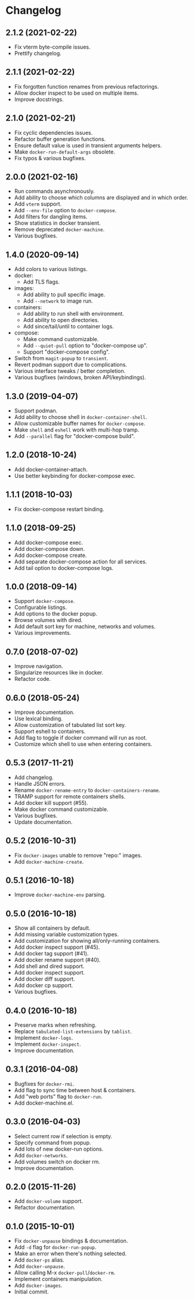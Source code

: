 # Changelog

## 2.1.2 (2021-02-22)

- Fix vterm byte-compile issues.
- Prettify changelog.

## 2.1.1 (2021-02-22)

- Fix forgotten function renames from previous refactorings.
- Allow docker inspect to be used on multiple items.
- Improve docstrings.

## 2.1.0 (2021-02-21)

- Fix cyclic dependencies issues.
- Refactor buffer generation functions.
- Ensure default value is used in transient arguments helpers.
- Make `docker-run-default-args` obsolete.
- Fix typos & various bugfixes.

## 2.0.0 (2021-02-16)

- Run commands asynchronously.
- Add ability to choose which columns are displayed and in which order.
- Add `vterm` support.
- Add `--env-file` option to `docker-compose`.
- Add filters for dangling items.
- Show statistics in docker transient.
- Remove deprecated `docker-machine`.
- Various bugfixes.

## 1.4.0 (2020-09-14)

- Add colors to various listings.
- docker:
  - Add TLS flags.
- images:
  - Add ability to pull specific image.
  - Add `--network` to image run.
- containers:
  - Add ability to run shell with environment.
  - Add ability to open directories.
  - Add since/tail/until to container logs.
- compose:
  - Make command customizable.
  - Add `--quiet-pull` option to "docker-compose up".
  - Support "docker-compose config".
- Switch from `magit-popup` to `transient`.
- Revert podman support due to complications.
- Various interface tweaks / better completion.
- Various bugfixes (windows, broken API/keybindings).

## 1.3.0 (2019-04-07)

- Support podman.
- Add ability to choose shell in `docker-container-shell`.
- Allow customizable buffer names for `docker-compose`.
- Make `shell` and `eshell` work with multi-hop tramp.
- Add `--parallel` flag for "docker-compose build".

## 1.2.0 (2018-10-24)

- Add docker-container-attach.
- Use better keybinding for docker-compose exec.

## 1.1.1 (2018-10-03)

- Fix docker-compose restart binding.

## 1.1.0 (2018-09-25)

- Add docker-compose exec.
- Add docker-compose down.
- Add docker-compose create.
- Add separate docker-compose action for all services.
- Add tail option to docker-compose logs.

## 1.0.0 (2018-09-14)

- Support `docker-compose`.
- Configurable listings.
- Add options to the docker popup.
- Browse volumes with dired.
- Add default sort key for machine, networks and volumes.
- Various improvements.

## 0.7.0 (2018-07-02)

- Improve navigation.
- Singularize resources like in docker.
- Refactor code.

## 0.6.0 (2018-05-24)

- Improve documentation.
- Use lexical binding.
- Allow customization of tabulated list sort key.
- Support eshell to containers.
- Add flag to toggle if docker command will run as root.
- Customize which shell to use when entering containers.

## 0.5.3 (2017-11-21)

- Add changelog.
- Handle JSON errors.
- Rename `docker-rename-entry` to `docker-containers-rename`.
- TRAMP support for remote containers shells.
- Add docker kill support (#55).
- Make docker command customizable.
- Various bugfixes.
- Update documentation.

## 0.5.2 (2016-10-31)

- Fix `docker-images` unable to remove "repo:<none>" images.
- Add `docker-machine-create`.

## 0.5.1 (2016-10-18)

- Improve `docker-machine-env` parsing.

## 0.5.0 (2016-10-18)

- Show all containers by default.
- Add missing variable customization types.
- Add customization for showing all/only-running containers.
- Add docker inspect support (#45).
- Add docker tag support (#41).
- Add docker rename support (#40).
- Add shell and dired support.
- Add docker inspect support.
- Add docker diff support.
- Add docker cp support.
- Various bugfixes.

## 0.4.0 (2016-10-18)

- Preserve marks when refreshing.
- Replace `tabulated-list-extensions` by `tablist`.
- Implement `docker-logs`.
- Implement `docker-inspect`.
- Improve documentation.

## 0.3.1 (2016-04-08)

- Bugfixes for `docker-rmi`.
- Add flag to sync time between host & containers.
- Add "web ports" flag to `docker-run`.
- Add docker-machine.el.

## 0.3.0 (2016-04-03)

- Select current row if selection is empty.
- Specify command from popup.
- Add lots of new docker-run options.
- Add `docker-networks`.
- Add volumes switch on docker rm.
- Improve documentation.

## 0.2.0 (2015-11-26)

- Add `docker-volume` support.
- Refactor documentation.

## 0.1.0 (2015-10-01)

- Fix `docker-unpause` bindings & documentation.
- Add `-d` flag for `docker-run-popup`.
- Make an error when there's nothing selected.
- Add `docker-ps` alias.
- Add `docker-unpause`.
- Allow calling M-x `docker-pull`/`docker-rm`.
- Implement containers manipulation.
- Add `docker-images`.
- Initial commit.
